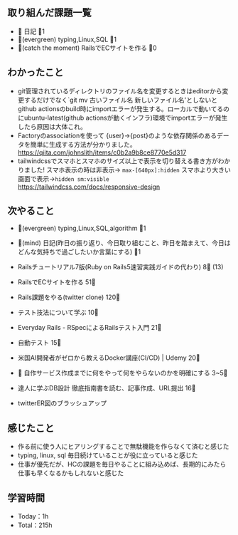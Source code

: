 
## 取り組んだ課題一覧

- :memo: 日記 :tomato:1
- :deciduous_tree:(evergreen) typing,Linux,SQL :tomato:1
- :stars:(catch the moment) RailsでECサイトを作る :tomato:0

## わかったこと

- git管理されているディレクトリのファイル名を変更するときはeditorから変更するだけでなく`git mv 古いファイル名 新しいファイル名'としないとgithub actionsのbuild時にimportエラーが発生する。ローカルで動いてるのにubuntu-latest(github actionsが動くインフラ)環境でimportエラーが発生したら原因は大体これ。
- Factoryのassociationを使って {user}->{post}のような依存関係のあるデータを簡単に生成する方法が分かりました。<https://qiita.com/johnslith/items/c0b2a9b8ce8770e5d317>
- tailwindcssでスマホとスマホのサイズ以上で表示を切り替える書き方がわかりました!
スマホ表示の時は非表示-> `max-[640px]:hidden`
スマホより大きい画面で表示->`hidden sm:visible`
 <https://tailwindcss.com/docs/responsive-design>

## 次やること

- :deciduous_tree:(evergreen) typing,Linux,SQL,algorithm :tomato:1
- :memo:(mind) 日記(昨日の振り返り、今日取り組むこと、昨日を踏まえて、今日はどんな気持ちで過ごしたいか言葉にする) :tomato:1

- Railsチュートリアル7版(Ruby on Rails5速習実践ガイドの代わり) 8:tomato: (13)
- RailsでECサイトを作る 51:tomato:
- Rails課題をやる(twitter clone) 120:tomato:
- テスト技法について学ぶ 10:tomato:
- Everyday Rails - RSpecによるRailsテスト入門 21:tomato:
- 自動テスト 15:tomato:
- 米国AI開発者がゼロから教えるDocker講座(CI/CD) | Udemy 20:tomato:
- :compass: 自作サービス作成までに何をやって何をやらないのかを明確にする 3~5:tomato:

- 達人に学ぶDB設計 徹底指南書を読む、記事作成、URL提出 16:tomato:
- twitterER図のブラッシュアップ

## 感じたこと

- 作る前に使う人にヒアリングすることで無駄機能を作らなくて済むと感じた
- typing, linux, sql 毎日続けていることが役に立っていると感じた
- 仕事が優先だが、HCの課題を毎日やることに組み込めば、長期的にみたら仕事も早くなるかもしれないと感じた

## 学習時間

- Today：1h
- Total：215h
